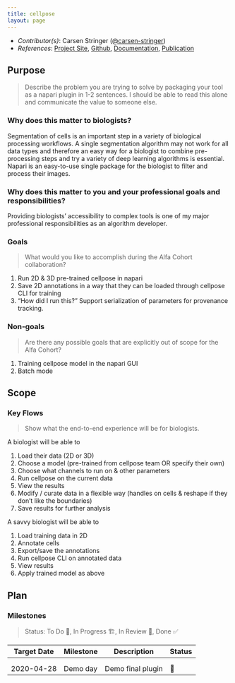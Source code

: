 ```yaml
---
title: cellpose
layout: page
---
```


- *Contributor(s)*: Carsen Stringer ([@carsen-stringer](https://github.com/carsen-stringer))
- *References*: [Project Site](http://www.cellpose.org/), [Github](https://github.com/MouseLand/cellpose), [Documentation](https://cellpose.readthedocs.io/en/latest/outputs.html), [Publication](https://www.biorxiv.org/content/10.1101/2020.02.02.931238v2)

## Purpose

> Describe the problem you are trying to solve by packaging your tool as a napari plugin in 1-2 sentences.
I should be able to read this alone and communicate the value to someone else.

### Why does this matter to biologists?
Segmentation of cells is an important step in a variety of biological processing workflows. A single segmentation algorithm may not work for all data types and therefore an easy way for a biologist to combine pre-processing steps and try a variety of deep learning algorithms is essential. Napari is an easy-to-use single package for the biologist to filter and process their images.

### Why does this matter to you and your professional goals and responsibilities?
Providing biologists’ accessibility to complex tools is one of my major professional responsibilities as an algorithm developer.

### Goals
> What would you like to accomplish during the Alfa Cohort collaboration?

1. Run 2D & 3D pre-trained cellpose in napari
2. Save 2D annotations in a way that they can be loaded through cellpose CLI for training
3. “How did I run this?” Support serialization of parameters for provenance tracking.

### Non-goals
> Are there any possible goals that are explicitly out of scope for the Alfa Cohort?

1. Training cellpose model in the napari GUI
2. Batch mode

## Scope

### Key Flows

> Show what the end-to-end experience will be for biologists.

A biologist will be able to

1. Load their data (2D or 3D)
1. Choose a model (pre-trained from cellpose team OR specify their own)
1. Choose what channels to run on & other parameters
1. Run cellpose on the current data
1. View the results
1. Modify / curate data in a flexible way (handles on cells & reshape if they don’t like the boundaries)
1. Save results for further analysis

A savvy biologist will be able to
1. Load training data in 2D
1. Annotate cells
1. Export/save the annotations
1. Run cellpose CLI on annotated data
1. View results
1. Apply trained model as above


## Plan

### Milestones

> Status: To Do 📝, In Progress 🏗, In Review 🔎, Done ✅

| Target Date 	| Milestone 	| Description       	| Status 	|
|-------------	|-----------	|-------------------	|--------	|
|             	|           	|                   	|        	|
|             	|           	|                   	|        	|
| 2020-04-28  	| Demo day  	| Demo final plugin 	|    📝   	|
